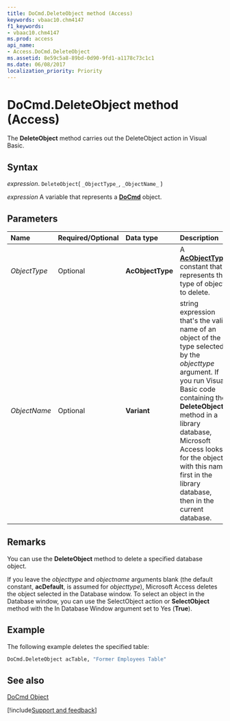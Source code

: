 ```yaml
---
title: DoCmd.DeleteObject method (Access)
keywords: vbaac10.chm4147
f1_keywords:
- vbaac10.chm4147
ms.prod: access
api_name:
- Access.DoCmd.DeleteObject
ms.assetid: 8e59c5a8-89bd-0d90-9fd1-a1178c73c1c1
ms.date: 06/08/2017
localization_priority: Priority
---
```



# DoCmd.DeleteObject method (Access)

The **DeleteObject** method carries out the DeleteObject action in Visual Basic.


## Syntax

_expression_. `DeleteObject`( `_ObjectType_`, `_ObjectName_` )

_expression_ A variable that represents a **[DoCmd](Access.DoCmd.md)** object.


## Parameters



|Name|Required/Optional|Data type|Description|
|:-----|:-----|:-----|:-----|
| _ObjectType_|Optional|**AcObjectType**|A **[AcObjectType](Access.AcObjectType.md)** constant that represents the type of object to delete.|
| _ObjectName_|Optional|**Variant**| string expression that's the valid name of an object of the type selected by the _objecttype_ argument. If you run Visual Basic code containing the **DeleteObject** method in a library database, Microsoft Access looks for the object with this name first in the library database, then in the current database.|

## Remarks

You can use the **DeleteObject** method to delete a specified database object.

If you leave the  _objecttype_ and _objectname_ arguments blank (the default constant, **acDefault**, is assumed for _objecttype_), Microsoft Access deletes the object selected in the Database window. To select an object in the Database window, you can use the SelectObject action or **SelectObject** method with the In Database Window argument set to Yes (**True**).


## Example

The following example deletes the specified table:


```vb
DoCmd.DeleteObject acTable, "Former Employees Table"
```


## See also


[DoCmd Object](Access.DoCmd.md)

[!include[Support and feedback](~/includes/feedback-boilerplate.md)]